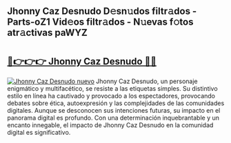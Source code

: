 ## Jhonny Caz Desnudo D𝚎sn𝚞dos filtr𝚊dos - Parts-oZ1 Vid𝚎os filtr𝚊dos - N𝚞evas f𝚘tos atr𝚊ctivas paWYZ

# <h2><a href="http://mbc73g.tromn.icu/?c=Jhonny+Caz+Desnudo">🔗👉👉👉 Jhonny Caz Desnudo 🔗🔗</a></h2>

[![Jhonny Caz Desnudo nuevo](https://i.imgur.com/pEAQMta.gif)](http://mbc73g.tromn.icu/?c=Jhonny+Caz+Desnudo)
Jhonny Caz Desnudo, un personaje enigmático y multifacético, se resiste a las etiquetas simples. Su distintivo estilo en línea ha cautivado y provocado a los espectadores, provocando debates sobre ética, autoexpresión y las complejidades de las comunidades digitales. Aunque se desconocen sus intenciones futuras, su impacto en el panorama digital es profundo. Con una determinación inquebrantable y un encanto innegable, el impacto de Jhonny Caz Desnudo en la comunidad digital es significativo.

